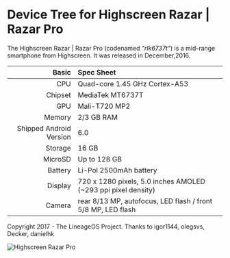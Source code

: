 Device Tree for Highscreen Razar | Razar Pro
===========================================

The Highscreen Razar | Razar Pro (codenamed _"rlk6737t"_) is a mid-range smartphone from Highscreen.
It was released in December,2016.

Basic   | Spec Sheet
-------:|:-------------------------
CPU     | Quad-core 1.45 GHz Cortex-A53
Chipset | MediaTek MT6737T
GPU     | Mali-T720 MP2
Memory  | 2/3 GB RAM
Shipped Android Version | 6.0
Storage | 16 GB
MicroSD | Up to 128 GB
Battery | Li-Pol 2500mAh battery
Display | 720 x 1280 pixels, 5.0 inches AMOLED (~293 ppi pixel density)
Camera  | rear 8/13 MP, autofocus, LED flash / front 5/8 MP, LED flash

Copyright 2017 - The LineageOS Project.
Thanks to igor1144, olegsvs, Decker, danielhk

![Highscreen Razar Pro](http://highscreen.ru/images/promo/razar/main_photo_top.png "Highscreen Razar Pro")
